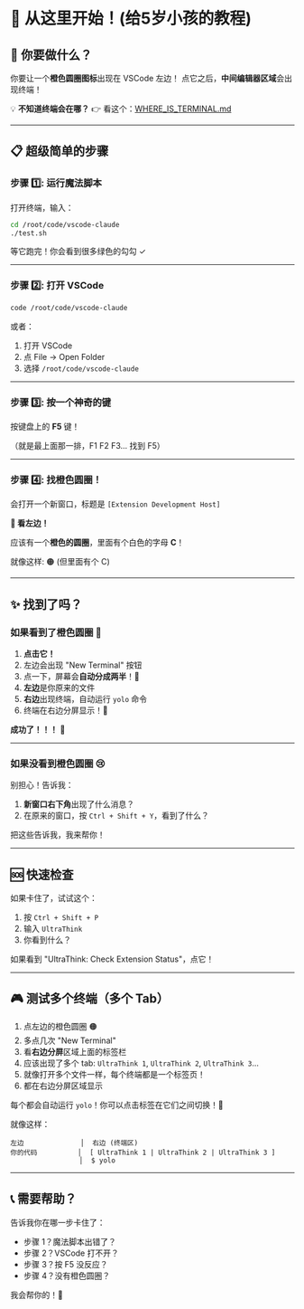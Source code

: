 # 🎈 从这里开始！(给5岁小孩的教程)

## 🎯 你要做什么？

你要让一个**橙色圆圈图标**出现在 VSCode 左边！
点它之后，**中间编辑器区域**会出现终端！

💡 **不知道终端会在哪？** 👉 看这个：[WHERE_IS_TERMINAL.md](WHERE_IS_TERMINAL.md)

---

## 📋 超级简单的步骤

### 步骤 1️⃣: 运行魔法脚本

打开终端，输入：

```bash
cd /root/code/vscode-claude
./test.sh
```

等它跑完！你会看到很多绿色的勾勾 ✓

---

### 步骤 2️⃣: 打开 VSCode

```bash
code /root/code/vscode-claude
```

或者：
1. 打开 VSCode
2. 点 File -> Open Folder
3. 选择 `/root/code/vscode-claude`

---

### 步骤 3️⃣: 按一个神奇的键

按键盘上的 **F5** 键！

（就是最上面那一排，F1 F2 F3... 找到 F5）

---

### 步骤 4️⃣: 找橙色圆圈！

会打开一个新窗口，标题是 `[Extension Development Host]`

**👀 看左边！**

应该有一个**橙色的圆圈**，里面有个白色的字母 **C**！

就像这样: 🟠 (但里面有个 C)

---

## ✨ 找到了吗？

### 如果看到了橙色圆圈 🎉

1. **点击它！**
2. 左边会出现 "New Terminal" 按钮
3. 点一下，屏幕会**自动分成两半**！🎯
4. **左边**是你原来的文件
5. **右边**出现终端，自动运行 `yolo` 命令
6. 终端在右边分屏显示！📝

**成功了！！！** 🎊

---

### 如果没看到橙色圆圈 😢

别担心！告诉我：

1. **新窗口右下角**出现了什么消息？
2. 在原来的窗口，按 `Ctrl + Shift + Y`，看到了什么？

把这些告诉我，我来帮你！

---

## 🆘 快速检查

如果卡住了，试试这个：

1. 按 `Ctrl + Shift + P`
2. 输入 `UltraThink`
3. 你看到什么？

如果看到 "UltraThink: Check Extension Status"，点它！

---

## 🎮 测试多个终端（多个 Tab）

1. 点左边的橙色圆圈 🟠
2. 多点几次 "New Terminal"
3. 看**右边分屏**区域上面的标签栏
4. 应该出现了多个 tab: `UltraThink 1`, `UltraThink 2`, `UltraThink 3`...
5. 就像打开多个文件一样，每个终端都是一个标签页！
6. 都在右边分屏区域显示

每个都会自动运行 `yolo`！你可以点击标签在它们之间切换！📑

就像这样：
```
左边              │  右边 (终端区)
你的代码          │  [ UltraThink 1 | UltraThink 2 | UltraThink 3 ]
                 │  $ yolo
```

---

## 📞 需要帮助？

告诉我你在哪一步卡住了：
- 步骤 1？魔法脚本出错了？
- 步骤 2？VSCode 打不开？
- 步骤 3？按 F5 没反应？
- 步骤 4？没有橙色圆圈？

我会帮你的！💪
